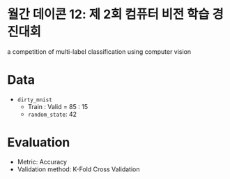 # 월간 데이콘 12: 제 2회 컴퓨터 비전 학습 경진대회
a competition of multi-label classification using computer vision 

# Data
- `dirty_mnist`
    - Train : Valid = 85 : 15
    - `random_state`: 42

# Evaluation
- Metric: Accuracy
- Validation method: K-Fold Cross Validation
